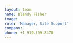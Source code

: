 ```yaml
---
layout: team
name: Blandy Fisher
image:
role: 'Manager, Site Support'
company:
phone: +1 919.599.8478
---
```


